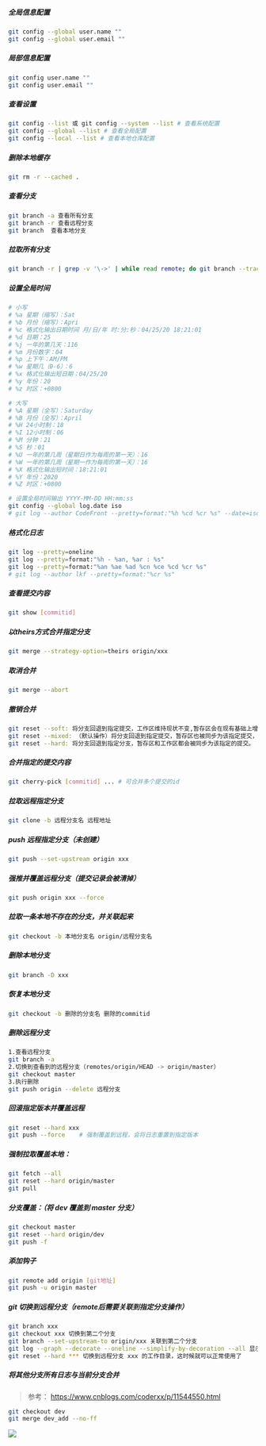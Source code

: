 ##### 全局信息配置

```bash
git config --global user.name ""
git config --global user.email ""
```

##### 局部信息配置

```bash
git config user.name ""
git config user.email ""
```

##### 查看设置

```bash
git config --list 或 git config --system --list # 查看系统配置
git config --global --list # 查看全局配置
git config --local --list # 查看本地仓库配置
```

##### 删除本地缓存

```bash
git rm -r --cached .
```

##### 查看分支

```bash
git branch -a 查看所有分支
git branch -r 查看远程分支
git branch	查看本地分支
```

##### 拉取所有分支

```bash
git branch -r | grep -v '\->' | while read remote; do git branch --track "${remote#origin/}" "$remote"; done
```

##### 设置全局时间

```bash
# 小写
# %a 星期（缩写）：Sat
# %b 月份（缩写）：Apri
# %c 格式化输出日期时间 月/日/年 时:分:秒：04/25/20 18:21:01
# %d 日期：25
# %j 一年的第几天：116
# %m 月份数字：04
# %p 上下午：AM/PM
# %w 星期几（0-6）：6
# %x 格式化输出短日期：04/25/20
# %y 年份：20
# %z 时区：+0800

# 大写
# %A 星期（全写）：Saturday
# %B 月份（全写）：April
# %H 24小时制：18
# %I 12小时制：06
# %M 分钟：21
# %S 秒：01
# %U 一年的第几周（星期日作为每周的第一天）：16
# %W 一年的第几周（星期一作为每周的第一天）：16
# %X 格式化输出短时间：18:21:01
# %Y 年份：2020
# %Z 时区：+0800

# 设置全局时间输出 YYYY-MM-DD HH:mm:ss
git config --global log.date iso
# git log --author CodeFront --pretty=format:"%h %cd %cr %s" --date=iso
```

##### 格式化日志

```bash
git log --pretty=oneline
git log --pretty=format:"%h - %an, %ar : %s"
git log --pretty=format:"%an %ae %ad %cn %ce %cd %cr %s"
# git log --author lkf --pretty=format:"%cr %s"
```

##### 查看提交内容

```bash
git show [commitid]
```

##### 以theirs方式合并指定分支

```bash
git merge --strategy-option=theirs origin/xxx
```

##### 取消合并

```bash
git merge --abort
```

##### 撤销合并

```bash
git reset --soft: 将分支回退到指定提交，工作区维持现状不变,暂存区会在现有基础上增加该commit之后的提交。
git reset --mixed: （默认操作）将分支回退到指定提交，暂存区也被同步为该指定提交，工作区保持不变。
git reset --hard: 将分支回退到指定分支，暂存区和工作区都会被同步为该指定的提交。
```

##### 合并指定的提交内容

```bash
git cherry-pick [commitid] ... # 可合并多个提交的id
```

##### 拉取远程指定分支

```bash
git clone -b 远程分支名 远程地址
```

##### push 远程指定分支（未创建）

```bash
git push --set-upstream origin xxx
```

##### 强推并覆盖远程分支（提交记录会被清掉）

```bash
git push origin xxx --force
```

##### 拉取一条本地不存在的分支，并关联起来

```bash
git checkout -b 本地分支名 origin/远程分支名
```

##### 删除本地分支

```bash
git branch -D xxx
```

##### 恢复本地分支

```bash
git checkout -b 删除的分支名 删除的commitid 
```

##### 删除远程分支

```bash
1.查看远程分支
git branch -a
2.切换到查看到的远程分支（remotes/origin/HEAD -> origin/master）
git checkout master
3.执行删除
git push origin --delete 远程分支
```

##### 回滚指定版本并覆盖远程

```bash
git reset --hard xxx
git push --force	# 强制覆盖到远程，会将日志重置到指定版本
```

##### 强制拉取覆盖本地：

```bash
git fetch --all  
git reset --hard origin/master 
git pull
```

##### 分支覆盖：（将 dev 覆盖到 master 分支）

```bash
git checkout master
git reset --hard origin/dev
git push -f
```

##### 添加钩子

```bash
git remote add origin [git地址]
git push -u origin master
```

##### git 切换到远程分支（remote后需要关联到指定分支操作）

```bash
git branch xxx
git checkout xxx 切换到第二个分支
git branch --set-upstream-to origin/xxx 关联到第二个分支
git log --graph --decorate --oneline --simplify-by-decoration --all	显示分支图，找到远程分支的开始节点
git reset --hard *** 切换到远程分支 xxx 的工作目录，这时候就可以正常使用了
```

##### 将其他分支所有日志与当前分支合并

> 参考： https://www.cnblogs.com/coderxx/p/11544550.html

```bash
git checkout dev
git merge dev_add --no-ff
```



![](https://s2.ax1x.com/2019/09/18/nHeDPS.png)